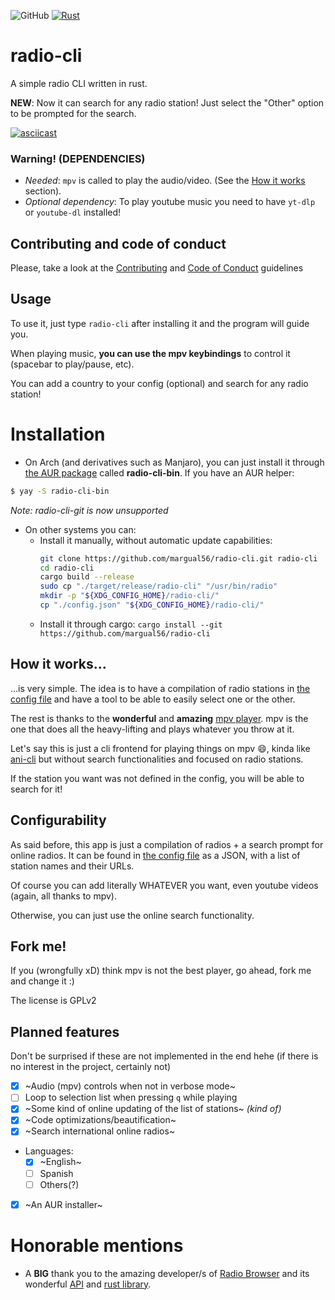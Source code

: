![GitHub](https://img.shields.io/github/license/margual56/radio-cli) [![Rust](https://github.com/margual56/radio-cli/actions/workflows/rust.yml/badge.svg?branch=main)](https://github.com/margual56/radio-cli/actions/workflows/rust.yml)


# radio-cli
A simple radio CLI written in rust.

**NEW**: Now it can search for any radio station! Just select the "Other" option to be prompted for the search.

[![asciicast](https://asciinema.org/a/Kt0CP53YO0IWPyUs1p2S45zO7.svg)](https://asciinema.org/a/Kt0CP53YO0IWPyUs1p2S45zO7)

### Warning! (**DEPENDENCIES**)
- *Needed*: `mpv` is called to play the audio/video. (See the [How it works](https://github.com/margual56/radio-cli#how-it-works) section).
- *Optional dependency*: To play youtube music you need to have `yt-dlp` or `youtube-dl` installed! 

## Contributing and code of conduct
Please, take a look at the [Contributing](https://github.com/margual56/radio-cli/blob/main/CONTRIBUTING.md) and [Code of Conduct](https://github.com/margual56/radio-cli/blob/main/CODE_OF_CONDUCT.md) guidelines

## Usage
To use it, just type `radio-cli` after installing it and the program will guide you.

When playing music, __you can use the mpv keybindings__ to control it (spacebar to play/pause, etc).

You can add a country to your config (optional) and search for any radio station!

# Installation
- On Arch (and derivatives such as Manjaro), you can just install it through [the AUR package](https://aur.archlinux.org/cgit/aur.git/tree/PKGBUILD?h=radio-cli-bin) called **radio-cli-bin**. If you have an AUR helper:
```bash
$ yay -S radio-cli-bin
```
_Note: radio-cli-git is now unsupported_

- On other systems you can:
   - Install it manually, without automatic update capabilities:
      ```bash
      git clone https://github.com/margual56/radio-cli.git radio-cli
      cd radio-cli
      cargo build --release
      sudo cp "./target/release/radio-cli" "/usr/bin/radio"
      mkdir -p "${XDG_CONFIG_HOME}/radio-cli/"
      cp "./config.json" "${XDG_CONFIG_HOME}/radio-cli/"
      ```
   - Install it through cargo: `cargo install --git https://github.com/margual56/radio-cli`

## How it works...
...is very simple. The idea is to have a compilation of radio stations in [the config file](https://github.com/margual56/radio-cli/blob/main/config.json) and have a tool to be able to easily select one or the other.

The rest is thanks to the **wonderful** and **amazing** [mpv player](https://github.com/mpv-player/mpv). mpv is the one that does all the heavy-lifting and plays whatever you throw at it.

Let's say this is just a cli frontend for playing things on mpv 😄, kinda like [ani-cli](https://github.com/pystardust/ani-cli) but without search functionalities and focused on radio stations.

If the station you want was not defined in the config, you will be able to search for it!

## Configurability
As said before, this app is just a compilation of radios + a search prompt for online radios. It can be found in [the config file](https://github.com/margual56/radio-cli/blob/main/config.json) as a JSON, with a list of station names and their URLs.


Of course you can add literally WHATEVER you want, even youtube videos (again, all thanks to mpv).
</details>

Otherwise, you can just use the online search functionality.

## Fork me!
If you (wrongfully xD) think mpv is not the best player, go ahead, fork me and change it :)

The license is GPLv2

## Planned features 
Don't be surprised if these are not implemented in the end hehe (if there is no interest in the project, certainly not)

- [x] ~Audio (mpv) controls when not in verbose mode~
- [ ] Loop to selection list when pressing `q` while playing
- [x] ~Some kind of online updating of the list of stations~ _(kind of)_
- [x] ~Code optimizations/beautification~
- [x] ~Search international online radios~
- Languages:
  - [x] ~English~
  - [ ] Spanish
  - [ ] Others(?)
- [x] ~An AUR installer~

# Honorable mentions
- A **BIG** thank you to the amazing developer/s of [Radio Browser](https://www.radio-browser.info/) and its wonderful [API](http://api.radio-browser.info/) and [rust library](https://crates.io/crates/radiobrowser). 
